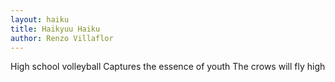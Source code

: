 ```yaml
---
layout: haiku
title: Haikyuu Haiku
author: Renzo Villaflor
---
```


High school volleyball
Captures the essence of youth
The crows will fly high
